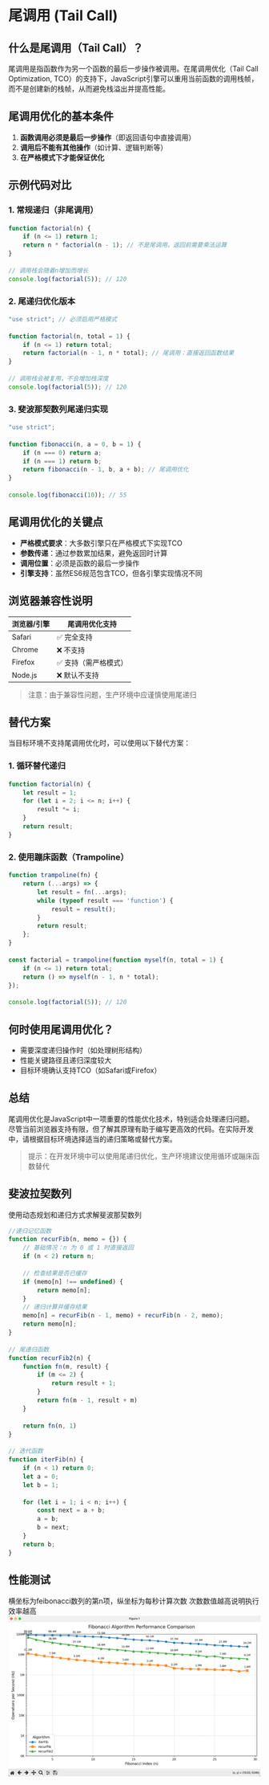 # 尾调用 (Tail Call)

## 什么是尾调用（Tail Call）？

尾调用是指函数作为另一个函数的最后一步操作被调用。在尾调用优化（Tail Call Optimization, TCO）的支持下，JavaScript引擎可以重用当前函数的调用栈帧，而不是创建新的栈帧，从而避免栈溢出并提高性能。

## 尾调用优化的基本条件

1. **函数调用必须是最后一步操作**（即返回语句中直接调用）
2. **调用后不能有其他操作**（如计算、逻辑判断等）
3. **在严格模式下才能保证优化**

## 示例代码对比

### 1. 常规递归（非尾调用）
```javascript
function factorial(n) {
    if (n <= 1) return 1;
    return n * factorial(n - 1); // 不是尾调用，返回前需要乘法运算
}

// 调用栈会随着n增加而增长
console.log(factorial(5)); // 120
```

### 2. 尾递归优化版本
```javascript
"use strict"; // 必须启用严格模式

function factorial(n, total = 1) {
    if (n <= 1) return total;
    return factorial(n - 1, n * total); // 尾调用：直接返回函数结果
}

// 调用栈会被复用，不会增加栈深度
console.log(factorial(5)); // 120
```

### 3. 斐波那契数列尾递归实现
```javascript
"use strict";

function fibonacci(n, a = 0, b = 1) {
    if (n === 0) return a;
    if (n === 1) return b;
    return fibonacci(n - 1, b, a + b); // 尾调用优化
}

console.log(fibonacci(10)); // 55
```

## 尾调用优化的关键点

- **严格模式要求**：大多数引擎只在严格模式下实现TCO
- **参数传递**：通过参数累加结果，避免返回时计算
- **调用位置**：必须是函数的最后一步操作
- **引擎支持**：虽然ES6规范包含TCO，但各引擎实现情况不同

## 浏览器兼容性说明

| 浏览器/引擎 | 尾调用优化支持 |
|------------|---------------|
| Safari      | ✅ 完全支持    |
| Chrome      | ❌ 不支持      |
| Firefox     | ✅ 支持（需严格模式） |
| Node.js     | ❌ 默认不支持   |

> 注意：由于兼容性问题，生产环境中应谨慎使用尾递归

## 替代方案

当目标环境不支持尾调用优化时，可以使用以下替代方案：

### 1. 循环替代递归
```javascript
function factorial(n) {
    let result = 1;
    for (let i = 2; i <= n; i++) {
        result *= i;
    }
    return result;
}
```

### 2. 使用蹦床函数（Trampoline）
```javascript
function trampoline(fn) {
    return (...args) => {
        let result = fn(...args);
        while (typeof result === 'function') {
            result = result();
        }
        return result;
    };
}

const factorial = trampoline(function myself(n, total = 1) {
    if (n <= 1) return total;
    return () => myself(n - 1, n * total);
});

console.log(factorial(5)); // 120
```

## 何时使用尾调用优化？

- 需要深度递归操作时（如处理树形结构）
- 性能关键路径且递归深度较大
- 目标环境确认支持TCO（如Safari或Firefox）

## 总结

尾调用优化是JavaScript中一项重要的性能优化技术，特别适合处理递归问题。尽管当前浏览器支持有限，但了解其原理有助于编写更高效的代码。在实际开发中，请根据目标环境选择适当的递归策略或替代方案。

> 提示：在开发环境中可以使用尾递归优化，生产环境建议使用循环或蹦床函数替代

## 斐波拉契数列

使用动态规划和递归方式求解斐波那契数列
```js
//递归记忆函数
function recurFib(n, memo = {}) {
    // 基础情况：n 为 0 或 1 时直接返回
    if (n < 2) return n;

    // 检查结果是否已缓存
    if (memo[n] !== undefined) {
        return memo[n];
    }
    // 递归计算并缓存结果
    memo[n] = recurFib(n - 1, memo) + recurFib(n - 2, memo);
    return memo[n];
}

// 尾递归函数
function recurFib2(n) {
    function fn(m, result) {
        if (m <= 2) {
            return result + 1;
        }
        return fn(m - 1, result + m)
    }

    return fn(n, 1)
}

// 迭代函数
function iterFib(n) {
    if (n < 1) return 0;
    let a = 0;
    let b = 1;

    for (let i = 1; i < n; i++) {
        const next = a + b;
        a = b;
        b = next;
    }
    return b;
}
```

## 性能测试

横坐标为feibonacci数列的第n项，纵坐标为每秒计算次数
次数数值越高说明执行效率越高
![](尾调用/234624513206541.png)

